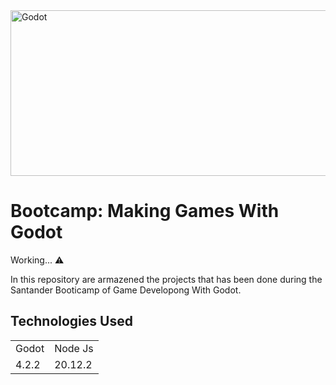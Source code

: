 <img src="https://github.com/AlekssandherMax/godot-course/assets/94875660/6fe7902d-e48d-4bf8-b730-48c25527e621" alt="Godot" width="650" height="265" style="display: block; margin: auto;">


<h1>Bootcamp: Making Games With Godot</h1>
<p>Working... ⚠️</p>
<p>In this repository are armazened the projects that has been done during the Santander Booticamp of Game Developong With Godot.</p>
<h2>Technologies Used</h2>

 <table>
   <tr> 
     <td>Godot</td>
     <td>Node Js</td>
   </tr>
   <tr>
     <td>4.2.2</td>
     <td>20.12.2</td>
   </tr>
 </table>


